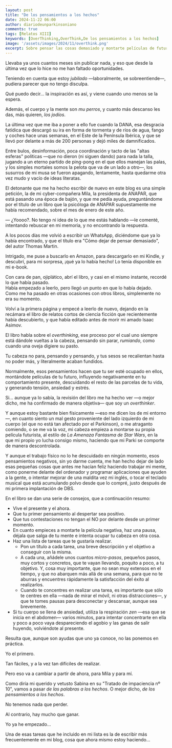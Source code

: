 ```yaml
---
layout: post
title: "De los pensamientos a los hechos"
date: 2024-11-22 06:00
author: diariodeunparkinsoniano
comments: true
tags: [Relatos XIII] 
keywords: [OverThinking,OverThink,De los pensamientos a los hechos]
image: '/assets/images/2024/11/overthink.png'
excerpt: Sobre pensar las cosas demasiado y montarte películas de futuro
---
```

Llevaba ya unos cuantos meses sin publicar nada, y eso que desde la última vez que lo hice no me han faltado oportunidades.

Teniendo en cuenta que estoy *jubilado* —laboralmente, se sobreentiende—, pudiera parecer que no tengo disculpa.  

Qué puedo decir... la inspiración es así, y viene cuando uno menos se la espera.  

Además, el cuerpo y la mente son *mu perros*, y cuanto más descanso les das, más quieren, *los jodíos*.

La última vez que me iba a poner a ello fue cuando la DANA, esa desgracia fatídica que descargó su ira en forma de tormenta y de ríos de agua, fango y coches hace unas semanas, en el Este de la Península Ibérica, y que se llevó por delante a más de 200 personas y dejó miles de damnificados.  

Entre bulos, desinformación, poca coordinación y tacto de las "altas esferas" políticas —que no dieron (ni siguen dando) para nada la talla, jugando a un eterno partido de ping-pong en el que ellos manejan las palas, y los simples mortales somos la pelota que va de un lado a otro—, los susurros de mi musa se fueron apagando, lentamente, hasta quedarme otra vez mudo y vacío de ideas literatas.

El detonante que me ha hecho escribir de nuevo en este blog es una simple petición, la de mi cyber-compañera Mila, la presidenta de ANAPAR, que está pasando una época de bajón, y que me pedía ayuda, preguntándome por el título de un libro que la psicóloga de ANAPAR supuestamente me había recomendado, sobre el mes de enero de este año.  

— ¿Yoooo?. No tengo ni idea de lo que me estás hablando —le comenté, intentando rebuscar en mi memoria, y no encontrando la respuesta.

A los pocos días me volvió a escribir un WhatsApp, diciéndome que ya lo había encontrado, y que el título era "Cómo dejar de pensar demasiado", del autor Thomas Martin.

Intrigado, me puse a buscarlo en Amazon, para descargarlo en mi Kindle, y descubrí, para mi sorpresa, ¡qué ya lo había hecho! Lo tenía disponible en mi e-book.

Con cara de pan, ojiplático, abrí el libro, y casi en el mismo instante, recordé lo que había pasado.  
Había empezado a leerlo, pero llegó un punto en que lo había dejado.  
Como me ha pasado en otras ocasiones con otros libros, simplemente no era su momento.

Volví a la primera página y empecé a leerlo de nuevo, dejando en la recámara el libro de relatos cortos de ciencia ficción que recientemente había descubierto, y que había editado antes de morir mi amado Isaac Asimov.

El libro habla sobre el *overthinking*, ese proceso por el cual uno siempre está dándole vueltas a la cabeza, pensando sin parar, *rumiando*, como cuando una oveja digiere su pasto.

Tu cabeza no para, pensando y pensando, y tus sesos se recalientan hasta no poder más, y literalmente acaban fundidos.

Normalmente, esos pensamientos hacen que tu ser esté ocupado en ellos, montándote películas de tu futuro, influyendo negativamente en tu comportamiento presente, descuidando el resto de las parcelas de tu vida, y generando tensión, ansiedad y estrés.

Si... aunque ya lo sabía, la revisión del libro me ha hecho ver —o mejor dicho, me ha confirmado de manera objetiva— que soy un *overthinker*.

Y aunque estoy bastante bien físicamente —eso me dicen los de mi entorno—, en cuanto siento un mal gesto proveniente del lado izquierdo de mi cuerpo (el que no está tan afectado por el Parkinson), o me atraganto comiendo, o se me va la voz, mi cabeza empieza a montarse su propia película futurista, al estilo de *La Amenaza Fantasma de Star Wars*, en la que mi propio yo lucha consigo mismo, haciendo que mi Parki se comporte de manera descontrolada.

Y aunque el trabajo físico no lo he descuidado en ningún momento, esos pensamientos negativos, sin yo darme cuenta, me han hecho dejar de lado esas pequeñas cosas que antes me hacían feliz haciendo trabajar mi mente, como ponerme delante del ordenador y programar aplicaciones que ayuden a la gente, o intentar mejorar de una maldita vez mi inglés, o tocar el teclado musical que está acumulando polvo desde que lo compré, justo después de mi primera implantación de DBS.

En el libro se dan una serie de consejos, que a continuación resumo:

* Vive el presente y el ahora.
* Que tu primer pensamiento al despertar sea positivo.
* Que tus contestaciones no tengan el NO por delante desde un primer momento.
* En cuanto empieces a montarte la película negativa, haz una pausa, déjala que salga de tu mente e intenta ocupar tu cabeza en otra cosa.
* Haz una lista de tareas que te gustaría realizar.
  * Pon un título a cada tarea, una breve descripción y el objetivo a conseguir con la misma.
  * A cada una, añádele unos cuantos *micro-pasos*, pequeños pasos, muy cortos y concretos, que te vayan llevando, poquito a poco, a tu objetivo. Y, cosa muy importante, que no sean muy extensos en el tiempo, y que no abarquen más allá de una semana, para que no te aburras y encuentres rápidamente la satisfacción del éxito al realizarlos.
  * Cuando te concentres en realizar una tarea, es importante que sólo te centres en ella —nada de mirar el móvil, ni otras distracciones—, y que te tomes pausas para desconectar y descansar, aunque sea brevemente.
* Si tu cuerpo se llena de ansiedad, utiliza la respiración *zen* —esa que se inicia en el abdomen— varios minutos, para intentar concentrarte en ella y poco a poco vaya despareciendo el agobio y las ganas de salir huyendo, volviéndote al presente.

Resulta que, aunque son ayudas que uno ya conoce, no las ponemos en práctica.  

Yo el primero.

Tan fáciles, y a la vez tan difíciles de realizar.

Pero eso va a cambiar a partir de ahora, para Mila y para mí.

Como diría mi querido y vetusto Sabina en su "Tratado de impaciencia nº 10", vamos a pasar *de las palabras a los hechos*. O mejor dicho, *de los pensamientos a los hechos*.

No tenemos nada que perder.

Al contrario, hay mucho que ganar.

Yo ya he empezado...

Una de esas tareas que he incluido en mi lista es la de escribir más frecuentemente en mi blog, cosa que ahora mismo estoy haciendo...
